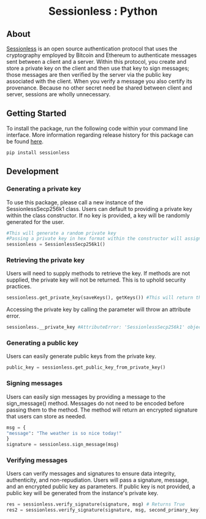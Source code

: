 <div align="center">
    <h1> Sessionless : Python</h1>
</div>

## About

[Sessionless](https://sessionless.org/) is an open source authentication protocol that uses the cryptography employed by Bitcoin and Ethereum to authenticate messages sent between a client and a server. Within this protocol, you create and store a private key on the client and then use that key to sign messages; those messages are then verified by the server via the public key associated with the client. When you verify a message you also certify its provenance. Because no other secret need be shared between client and server, sessions are wholly unnecessary.

## Getting Started 

To install the package, run the following code within your command line interface. More information regarding release history for this package can be found [here](https://pypi.org/project/sessionless/).
```
pip install sessionless
```

## Development 

### Generating a private key
To use this package, please call a new instance of the SessionlessSecp256k1 class. Users can default to providing a private key within the class constructor. If no key is provided, a key will be randomly generated for the user.

```python
#This will generate a random private key
#Passing a private key in hex format within the constructor will assign the value as an instance private key
sessionless = SessionlessSecp256k1()
```

### Retrieving the private key
Users will need to supply methods to retrieve the key. If methods are not supplied, the private key will not be returned. This is to uphold security practices.
```python
sessionless.get_private_key(saveKeys(), getKeys()) #This will return the encrypted private key
```
Accessing the private key by calling the parameter will throw an attribute error. 

```python
sessionless.__private_key #AttributeError: 'SessionlessSecp256k1' object has no attribute '__private_key'. Did you mean: 'get_private_key'?
```
### Generating a public key
Users can easily generate public keys from the private key.
```python
public_key = sessionless.get_public_key_from_private_key()
```

### Signing messages
Users can easily sign messages by providing a message to the sign_message() method. Messages do not need to be encoded before passing them to the method. The method will return an encrypted signature that users can store as needed.
```python
msg = {
"message": "The weather is so nice today!"
}
signature = sessionless.sign_message(msg)
```

### Verifying messages
Users can verify messages and signatures to ensure data integrity, authenticity, and non-repudiation. Users will pass a signature, message, and an encrypted public key as parameters. If public key is not provided, a public key will be generated from the instance's private key.
```python
res = sessionless.verify_signature(signature, msg) # Returns True
res2 = sessionless.verify_signature(signature, msg, second_primary_key) # Returns False
```

